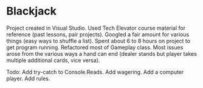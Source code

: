 # Blackjack

Project created in Visual Studio. Used Tech Elevator course material for reference (past lessons, pair projects). 
Googled a fair amount for various things (easy ways to shuffle a list).
Spent about 6 to 8 hours on project to get program running. 
Refactored most of Gameplay class. 
Most issues arose from the various ways a hand can end (dealer stands but player takes multiple additional cards, vice versa).

Todo: Add try-catch to Console.Reads. Add wagering. Add a computer player. Add rules.

